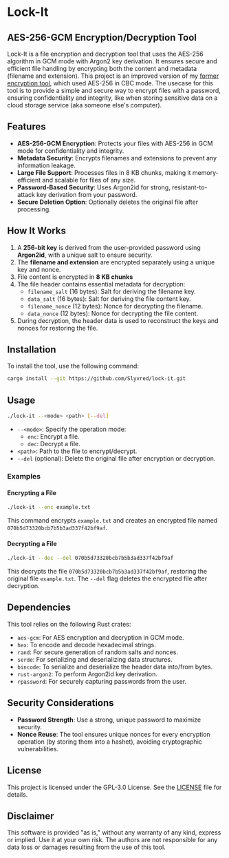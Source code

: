 
# Lock-It
## AES-256-GCM Encryption/Decryption Tool

Lock-It is a file encryption and decryption tool that uses the AES-256 algorithm in GCM mode with Argon2 key derivation. It ensures secure and efficient file handling by encrypting both the content and metadata (filename and extension). This project is an improved version of my [former encryption tool](https://github.com/Slyvred/aes-256-cbc/), which used AES-256 in CBC mode. The usecase for this tool is to provide a simple and secure way to encrypt files with a password, ensuring confidentiality and integrity, like when storing sensitive data on a cloud storage service (aka someone else's computer).

## Features

- **AES-256-GCM Encryption**: Protects your files with AES-256 in GCM mode for confidentiality and integrity.
- **Metadata Security**: Encrypts filenames and extensions to prevent any information leakage.
- **Large File Support**: Processes files in 8 KB chunks, making it memory-efficient and scalable for files of any size.
- **Password-Based Security**: Uses Argon2id for strong, resistant-to-attack key derivation from your password.
- **Secure Deletion Option**: Optionally deletes the original file after processing.

## How It Works

1. A **256-bit key** is derived from the user-provided password using **Argon2id**, with a unique salt to ensure security.
2. The **filename and extension** are encrypted separately using a unique key and nonce.
3. File content is encrypted in **8 KB chunks**
4. The file header contains essential metadata for decryption:
   - `filename_salt` (16 bytes): Salt for deriving the filename key.
   - `data_salt` (16 bytes): Salt for deriving the file content key.
   - `filename_nonce` (12 bytes): Nonce for decrypting the filename.
   - `data_nonce` (12 bytes): Nonce for decrypting the file content.
5. During decryption, the header data is used to reconstruct the keys and nonces for restoring the file.

## Installation

To install the tool, use the following command:

```sh
cargo install --git https://github.com/Slyvred/lock-it.git
```

## Usage

```sh
./lock-it --<mode> <path> [--del]
```

- `--<mode>`: Specify the operation mode:
  - `enc`: Encrypt a file.
  - `dec`: Decrypt a file.
- `<path>`: Path to the file to encrypt/decrypt.
- `--del` (optional): Delete the original file after encryption or decryption.

### Examples

#### Encrypting a File

```sh
./lock-it --enc example.txt
```

This command encrypts `example.txt` and creates an encrypted file named `070b5d73320bcb7b5b3ad337f42bf9af`.

#### Decrypting a File

```sh
./lock-it --dec --del 070b5d73320bcb7b5b3ad337f42bf9af
```

This decrypts the file `070b5d73320bcb7b5b3ad337f42bf9af`, restoring the original file `example.txt`. The `--del` flag deletes the encrypted file after decryption.

## Dependencies

This tool relies on the following Rust crates:

- `aes-gcm`: For AES encryption and decryption in GCM mode.
- `hex`: To encode and decode hexadecimal strings.
- `rand`: For secure generation of random salts and nonces.
- `serde`: For serializing and deserializing data structures.
- `bincode`: To serialize and deserialize the header data into/from bytes.
- `rust-argon2`: To perform Argon2id key derivation.
- `rpassword`: For securely capturing passwords from the user.

## Security Considerations

- **Password Strength**: Use a strong, unique password to maximize security.
- **Nonce Reuse**: The tool ensures unique nonces for every encryption operation (by storing them into a hashet), avoiding cryptographic vulnerabilities.

## License

This project is licensed under the GPL-3.0 License. See the [LICENSE](LICENSE) file for details.

## Disclaimer

This software is provided "as is," without any warranty of any kind, express or implied. Use it at your own risk. The authors are not responsible for any data loss or damages resulting from the use of this tool.
